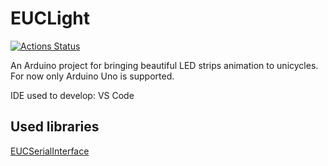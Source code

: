# EUCLight

[![Actions Status](https://github.com/GGorAA/EUCLight/workflows/Arduino%20Main%20CI/badge.svg)](https://github.com/GGorAA/EUCLight/actions)

An Arduino project for bringing beautiful LED strips animation to unicycles. For now only Arduino Uno is supported.

IDE used to develop: VS Code

## Used libraries

[EUCSerialInterface](https://github.com/T-vK/Electric-Unicycle-Interface/issues/3)
